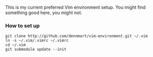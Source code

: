 This is my current preferred Vim environment setup. You might find something good here, you might not.

### How to set up

```
git clone http://github.com/dennmart/vim-environment.git ~/.vim
ln -s ~/.vim/.vimrc ~/.vimrc
cd ~/.vim
git submodule update --init
```
